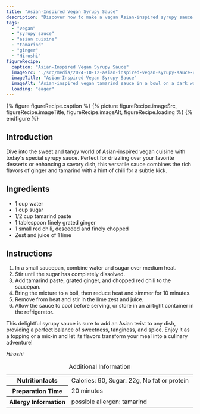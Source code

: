 ```yaml
---
title: "Asian-Inspired Vegan Syrupy Sauce"
description: "Discover how to make a vegan Asian-inspired syrupy sauce with tamarind, ginger, and a hint of chili. Perfect for both sweet and savory dishes."
tags:
  - "vegan"
  - "syrupy sauce"
  - "asian cuisine"
  - "tamarind"
  - "ginger"
  - "Hiroshi"
figureRecipe: 
  caption: "Asian-Inspired Vegan Syrupy Sauce"
  imageSrc: "./src/media/2024-10-12-asian-inspired-vegan-syrupy-sauce-4839.png"
  imageTitle: "Asian-Inspired Vegan Syrupy Sauce"
  imageAlt: "Asian-inspired vegan tamarind sauce in a bowl on a dark wooden table, highlighted by natural light with lime wedges and spices nearby."
  loading: "eager"
---
```


{% figure figureRecipe.caption %}
{% picture figureRecipe.imageSrc, figureRecipe.imageTitle, figureRecipe.imageAlt, figureRecipe.loading %}
{% endfigure %}

## Introduction

Dive into the sweet and tangy world of Asian-inspired vegan cuisine with today's special syrupy sauce. Perfect for drizzling over your favorite desserts or enhancing a savory dish, this versatile sauce combines the rich flavors of ginger and tamarind with a hint of chili for a subtle kick.

## Ingredients

- 1 cup water
- 1 cup sugar
- 1/2 cup tamarind paste
- 1 tablespoon finely grated ginger
- 1 small red chili, deseeded and finely chopped
- Zest and juice of 1 lime

## Instructions

1. In a small saucepan, combine water and sugar over medium heat.
2. Stir until the sugar has completely dissolved.
3. Add tamarind paste, grated ginger, and chopped red chili to the saucepan.
4. Bring the mixture to a boil, then reduce heat and simmer for 10 minutes.
5. Remove from heat and stir in the lime zest and juice.
6. Allow the sauce to cool before serving, or store in an airtight container in the refrigerator.

This delightful syrupy sauce is sure to add an Asian twist to any dish, providing a perfect balance of sweetness, tanginess, and spice. Enjoy it as a topping or a mix-in and let its flavors transform your meal into a culinary adventure!

*Hiroshi*

<table><caption class='sr-only'>Additional Information</caption><tr><th>Nutritionfacts</th><td>Calories: 90, Sugar: 22g, No fat or protein&nbsp;</td></tr><tr><th>Preparation Time</th><td>20 minutes&nbsp;</td></tr><tr><th>Allergy Information</th><td>possible allergen: tamarind&nbsp;</td></tr></table>

